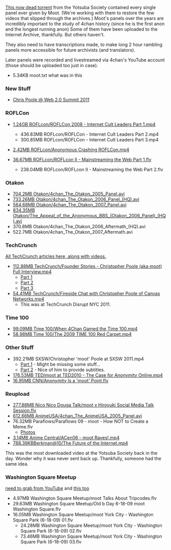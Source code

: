 [This now dead torrent](https://kickass.to/moot-a-video-archive-of-4chan-s-founder-t5735298.html) from the Yotsuba Society contained every single panel ever given by Moot. (We're working with them to restore the few videos that slipped through the archives.) Moot's panels over the years are incredibly important to the study of 4chan history (since he is the first anon and the longest running anon) Some of them have been uploaded to the Internet Archive, thankfully. But others haven't.

They also need to have transcriptions made, to make long 2 hour rambling panels more accessible for future archivists (and translators).

Later panels were recorded and livestreamed via 4chan's YouTube account (those should be uploaded too just in case). 

* 5.34KB moot.txt what was in this

### New Stuff

* [Chris Poole @ Web 2.0 Summit 2011](https://www.youtube.com/watch?v=DzRYYTTcQpo)

### ROFLCon

* [1.24GB ROFLcon/ROFLCon 2008 - Internet Cult Leaders Part 1.mp4](https://archive.org/details/RespectablyFrench.ROFLCon.Internet_Cult_Leader)
  * 436.83MB ROFLcon/ROFLCon - Internet Cult Leaders Part 2.mp4
  * 300.85MB ROFLcon/ROFLCon - Internet Cult Leaders Part 3.mp4
* [2.42MB ROFLcon/Anonymous Crashing ROFLCon.mp4](https://www.youtube.com/watch?v=grnNu0dhvdw)

* [36.67MB ROFLcon/ROFLcon II - Mainstreaming the Web Part 1.flv](https://archive.org/details/roflcon2010video)
  * 238.04MB ROFLcon/ROFLcon II - Mainstreaming the Web Part 2.flv

### Otakon

* [704.2MB Otakon/4chan_The_Otakon_2005_Panel.avi](https://archive.org/details/4chan_The_Otakon_2005_Panel)
* [733.26MB Otakon/4chan_The_Otakon_2006_Panel_(HQ).avi](https://archive.org/details/4chan_The_Otakon_2006_Panel)
* [564.68MB Otakon/4chan_The_Otakon_2007_Panel.avi](https://archive.org/details/4chan_The_Otakon_2007_Panel)
* [834.35MB Otakon/The_Appeal_of_the_Anonymous_BBS_(Otakon_2006_Panel)_(HQ).avi](https://archive.org/details/Anonymous_BBS_Otakon_2006)
* 370.8MB Otakon/4chan_The_Otakon_2006_Aftermath_(HQ).avi
* 522.7MB Otakon/4chan_The_Otakon_2007_Aftermath.avi

### TechCrunch

[All TechCrunch articles here, along with videos.](https://www.crunchbase.com/person/christopher-poole)

* [112.88MB TechCrunch/Founder Stories - Christopher Poole (aka moot) Full Interview.mp4](http://techcrunch.tv/watch?id=9yODFkMjqCTvnl25hwwWLbWfTqdLxUDB)
  * [Part 1](http://techcrunch.com/2011/04/02/founder-stories-poole-moot-4chan-memes/)
  * [Part 2](http://techcrunch.com/2011/04/05/founder-stories-moot-canva/)
  * [Part 3](http://techcrunch.com/2011/04/07/founder-stories-poole-product-before-platform/)
* [54.41MB TechCrunch/Fireside Chat with Christopher Poole of Canvas Networks.mp4](http://www.ustream.tv/recorded/14954178)
  * This was at TechCrunch Disrupt NYC 2011.

### Time 100

* [99.09MB Time 100/When 4Chan Gamed the Time 100.mp4](http://content.time.com/time/video/player/0,32068,79177365001_1983486,00.html)
* [58.98MB Time 100/The 2009 TIME 100 Red Carpet.mp4](http://www.youtube.com/watch?v=n0XAT4gQk1M)

### Other Stuff

* 392.21MB SXSW/Christopher 'moot' Poole at SXSW 2011.mp4
  * [Part 1](https://www.youtube.com/watch?v=PtTR7hbR3tM) - Might be missing some stuff...
  * [Part 2](https://www.youtube.com/watch?v=BM63uMBpUNQ) - Nice of him to provide subtitles.
* [176.53MB TED/moot at TED2010 - The Case for Anonymity Online.mp4](https://www.youtube.com/watch?v=a_1UEAGCo30)
* [16.95MB CNN/Anonymity Is a 'moot' Point.flv](https://www.youtube.com/watch?v=F0OQPLtZdeU)

### Reupload

* [277.88MB Nico Nico Douga Talk/moot x Hiroyuk​i Social Media​ Talk Session.flv](https://www.youtube.com/watch?v=0vf5lhPkfYo)
* [612.66MB AnimeUSA/4chan_The_AnimeUSA_2005_Panel.avi](https://www.youtube.com/watch?v=9R24FfuQ6TE)
* 76.32MB Paraflows/Paraflows 09 - moot - How NOT to Create a Meme.flv
  * [Photos](https://www.flickr.com/photos/eselat/sets/72157624660465074/)
* [3.14MB Anime Central/ACen06 - moot Raves!.mp4](https://www.youtube.com/watch?v=LrC4Hr9_VSQ)
* [788.39KBBerkman@10/The Future of the Internet.mp4](https://www.youtube.com/watch?v=vG5pxYv4Wp4)

This was the most downloaded video at the Yotsuba Society back in the day. Wonder why it was never sent back up. Thankfully, someone had the same idea.

### Washington Square Meetup

[need to grab from YouTube](https://www.youtube.com/playlist?list=PL07294D2D7EF23FB8) and [this too](https://www.youtube.com/watch?v=aOhg6wKc-Ys)

* 4.97MB Washington Square Meetup/moot Talks About Tripcodes.flv
* 29.63MB Washington Square Meetup/Old b Day 6-18-09 moot Washington Square.flv
* 16.05MB Washington Square Meetup/moot York City - Washington Square Park (6-18-09) 01.flv
  * 24.28MB Washington Square Meetup/moot York City - Washington Square Park (6-18-09) 02.flv
  * 73.46MB Washington Square Meetup/moot York City - Washington Square Park (6-18-09) 03.flv